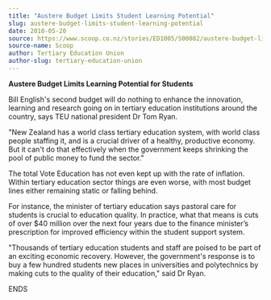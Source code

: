 ```yaml
---
title: "Austere Budget Limits Student Learning Potential"
slug: austere-budget-limits-student-learning-potential
date: 2010-05-20
source: https://www.scoop.co.nz/stories/ED1005/S00082/austere-budget-limits-student-learning-potential.htm
source-name: Scoop
author: Tertiary Education Union
author-slug: tertiary-education-union
---
```


<p><b>Austere Budget Limits Learning Potential for
Students</b></p>

<p>Bill English's second budget will do nothing
to enhance the innovation, learning and research going on in
tertiary education institutions around the country, says TEU
national president Dr Tom Ryan.</p>

<p>"New Zealand has a world
class tertiary education system, with world class people
staffing it, and is a crucial driver of a healthy,
productive economy. But it can't do that effectively when
the government keeps shrinking the pool of public money to
fund the sector."</p>

<p>The total Vote Education has not even
kept up with the rate of inflation. Within tertiary
education sector things are even worse, with most budget
lines either remaining static or falling behind.</p>

<p>For
instance, the minister of tertiary education says pastoral
care for students is crucial to education quality. In
practice, what that means is cuts of over $40 million over
the next four years due to the finance minister’s
prescription for improved efficiency within the student
support system.</p>

<p>"Thousands of tertiary education students
and staff are poised to be part of an exciting economic
recovery. However, the government's response is to buy a few
hundred students new places in universities and polytechnics
by making cuts to the quality of their education," said Dr
Ryan.</p>

<p>ENDS<br><p>

<p></p>